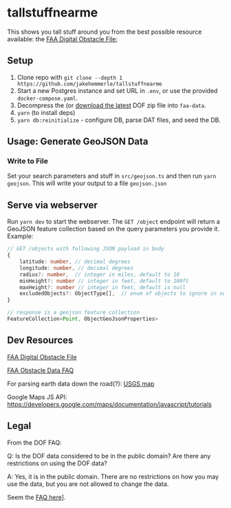 # tallstuffnearme

This shows you tall stuff around you from the best possible resource available: the [FAA Digital Obstacle File][dof];

## Setup

1. Clone repo with `git clone --depth 1 https://github.com/jakehemmerle/tallstuffnearme`
2. Start a new Postgres instance and set URL in `.env`, or use the provided `docker-compose.yaml`.
3. Decompress the (or [download the latest][dof] DOF zip file into `faa-data`.
4. `yarn` (to install deps)
5. `yarn db:reinitialize` - configure DB, parse DAT files, and seed the DB.

## Usage: Generate GeoJSON Data

### Write to File

Set your search parameters and stuff in `src/geojson.ts` and then run `yarn geojson`. This will write your output to a file `geojson.json`

## Serve via webserver

Run `yarn dev` to start the webserver. The `GET /object` endpoint will return a GeoJSON feature collection based on the query parameters you provide it. Example:

```ts
// GET /objects with following JSON payload in body
{
    latitude: number, // decimal degrees
    longitude: number, // decimal degrees
    radius?: number,  // integer in miles, default to 10
    minHeight?: number // integer in feet, default to 100ft
    maxHeight?: number // integer in feet, default is null
    excludedObjects?: ObjectType[],  // enum of objects to ignore in search; ObjectType from @prisma/client
}

// response is a geojson feature collection
FeatureCollection<Point, ObjectGeoJsonProperties>
```

## Dev Resources

[FAA Digital Obstacle File][dof]

[FAA Obstacle Data FAQ](https://www.faa.gov/air_traffic/flight_info/aeronav/obst_data/)

For parsing earth data down the road(?):
[USGS map](https://apps.nationalmap.gov/downloader/#/)

Google Maps JS API: <https://developers.google.com/maps/documentation/javascript/tutorials>

## Legal

From the DOF FAQ:

Q: Is the DOF data considered to be in the public domain? Are there any restrictions on using the DOF data?

A: Yes, it is in the public domain. There are no restrictions on how you may use the data, but you are not allowed to change the data.

Seem the [FAQ here](https://www.faa.gov/air_traffic/flight_info/aeronav/obst_data/doffaqs/)].

[dof]: https://www.faa.gov/air_traffic/flight_info/aeronav/digital_products/dof/
